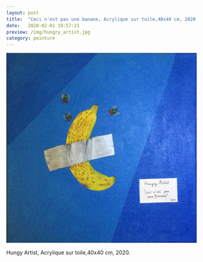```yaml
---
layout: post
title:  "Ceci n'est pas une banane, Acrylique sur toile,40x40 cm, 2020."
date:   2020-02-01 19:57:21
preview: /img/hungry_artist.jpg
category: peinture
---
```


![Picture 1](/img/hungry_artist.jpg) 


Hungy Artist, Acrylique sur toile,40x40 cm, 2020.